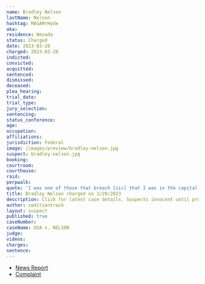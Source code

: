 ```yaml
---
name: Bradley Nelson
lastName: Nelson
hashtag: MAGAMrHyde
aka:
residence: Nevada
status: Charged
date: 2023-03-20
charged: 2023-03-20
indicted:
convicted:
acquitted:
sentenced:
dismissed:
deceased:
plea_hearing:
trial_date:
trial_type:
jury_selection:
sentencing:
status_conference:
age:
occupation:
affiliations:
jurisdiction: Federal
image: /images/preview/bradley-nelson.jpg
suspect: bradley-nelson.jpg
booking:
courtroom:
courthouse:
raid:
perpwalk:
quote: 'I was one of those that breach [sic] that I was in the capital [sic] I was in the tunda [sic] area when everybody got pushed through and all hell broke loose'
title: Bradley Nelson charged on 3/20/2023
description: Click for latest case details. Suspects innocent until proven guilty.
author: seditiontrack
layout: suspect
published: true
caseNumber:
caseName: USA v. NELSON
judge:
videos:
charges:
sentence:
---
```

- [News Report](https://www.8newsnow.com/investigators/fbi-arrests-las-vegas-area-truck-driver-who-prosecutors-say-tweeted-he-was-inside-capitol-on-jan-6/)
- [Complaint](https://storage.courtlistener.com/recap/gov.uscourts.dcd.253355/gov.uscourts.dcd.253355.1.0.pdf)
